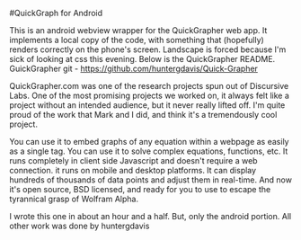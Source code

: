 #QuickGraph for Android

This is an android webview wrapper for the QuickGrapher web app. It implements a local copy of the code, with something that (hopefully) renders correctly on the phone's screen. Landscape is forced because I'm sick of looking at css this evening. Below is the QuickGrapher README. GuickGrapher git - https://github.com/huntergdavis/Quick-Grapher

QuickGrapher.com was one of the research projects spun out of Discursive Labs.   One of the most promising projects we worked on, it always felt like a project without an intended audience, but it never really lifted off.  I'm quite proud of the work that Mark and I did, and think it's a tremendously cool project.  

You can use it to embed graphs of any equation within a webpage as easily as a single tag.  You can use it to solve complex equations, functions, etc.  It runs completely in client side Javascript and doesn't require a web connection. it runs on mobile and desktop platforms.  It can display hundreds of thousands of data points and adjust them in real-time.  And now it's open source, BSD licensed, and ready for you to use to escape the tyrannical grasp of Wolfram Alpha.

I wrote this one in about an hour and a half. But, only the android portion. All other work was done by huntergdavis
